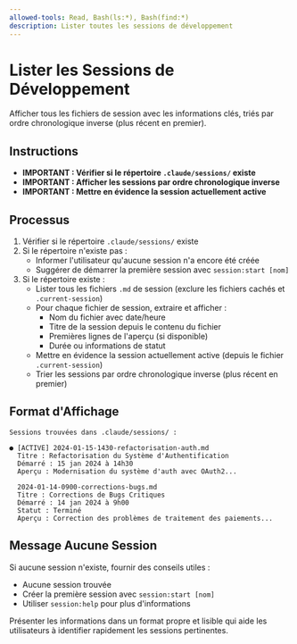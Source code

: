 ```yaml
---
allowed-tools: Read, Bash(ls:*), Bash(find:*)
description: Lister toutes les sessions de développement
---
```


# Lister les Sessions de Développement

Afficher tous les fichiers de session avec les informations clés, triés par ordre chronologique inverse (plus récent en premier).

## Instructions

- **IMPORTANT : Vérifier si le répertoire `.claude/sessions/` existe**
- **IMPORTANT : Afficher les sessions par ordre chronologique inverse**
- **IMPORTANT : Mettre en évidence la session actuellement active**

## Processus

1. Vérifier si le répertoire `.claude/sessions/` existe
2. Si le répertoire n'existe pas :
   - Informer l'utilisateur qu'aucune session n'a encore été créée
   - Suggérer de démarrer la première session avec `session:start [nom]`
3. Si le répertoire existe :
   - Lister tous les fichiers `.md` de session (exclure les fichiers cachés et `.current-session`)
   - Pour chaque fichier de session, extraire et afficher :
     - Nom du fichier avec date/heure
     - Titre de la session depuis le contenu du fichier
     - Premières lignes de l'aperçu (si disponible)
     - Durée ou informations de statut
   - Mettre en évidence la session actuellement active (depuis le fichier `.current-session`)
   - Trier les sessions par ordre chronologique inverse (plus récent en premier)

## Format d'Affichage

```
Sessions trouvées dans .claude/sessions/ :

● [ACTIVE] 2024-01-15-1430-refactorisation-auth.md
  Titre : Refactorisation du Système d'Authentification
  Démarré : 15 jan 2024 à 14h30
  Aperçu : Modernisation du système d'auth avec OAuth2...

  2024-01-14-0900-corrections-bugs.md
  Titre : Corrections de Bugs Critiques
  Démarré : 14 jan 2024 à 9h00
  Statut : Terminé
  Aperçu : Correction des problèmes de traitement des paiements...
```

## Message Aucune Session

Si aucune session n'existe, fournir des conseils utiles :
- Aucune session trouvée
- Créer la première session avec `session:start [nom]`
- Utiliser `session:help` pour plus d'informations

Présenter les informations dans un format propre et lisible qui aide les utilisateurs à identifier rapidement les sessions pertinentes.